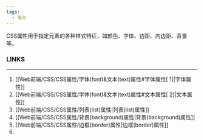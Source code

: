 ```yaml
---
tags:
  - 简介
---
```

CSS属性用于指定元素的各种样式特征，如颜色、字体、边距、内边距、背景等。

### LINKS

---
1. [[Web前端/CSS/CSS属性/字体(font)&文本(text)属性#字体属性[ 1]|字体属性]]
2. [[Web前端/CSS/CSS属性/字体(font)&文本(text)属性#文本属性[ 2]|文本属性]]
3. [[Web前端/CSS/CSS属性/列表(list)属性|列表(list)属性]]
4. [[Web前端/CSS/CSS属性/背景(background)属性|背景(background)属性]]
5. [[Web前端/CSS/CSS属性/边框(border)属性|边框(border)属性]]
6. 

